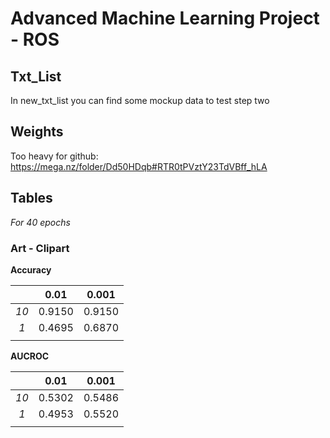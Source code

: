 # Advanced Machine Learning Project - ROS

## Txt_List

In new_txt_list you can find some mockup data to test step two

## Weights

Too heavy for github: https://mega.nz/folder/Dd50HDqb#RTR0tPVztY23TdVBff_hLA

## Tables

_For 40 epochs_

### Art - Clipart

**Accuracy**

|      |  0.01  | 0.001  |
| :--: | :----: | :----: |
| _10_ | 0.9150 | 0.9150 |
| _1_  | 0.4695 | 0.6870 |
|      |        |        |

**AUCROC**

|      |  0.01  | 0.001  |
| :--: | :----: | :----: |
| _10_ | 0.5302 | 0.5486 |
| _1_  | 0.4953 | 0.5520 |
|      |        |        |
